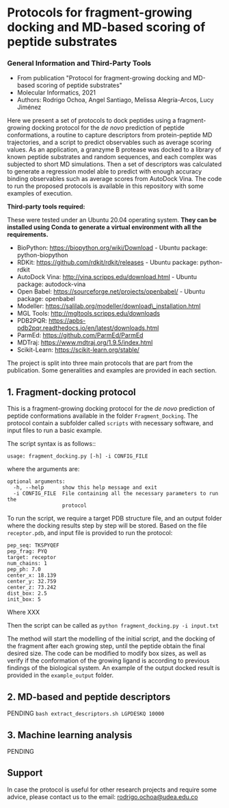 # Protocols for fragment-growing docking and MD-based scoring of peptide substrates

### General Information and Third-Party Tools

- From publication "Protocol for fragment-growing docking and MD-based scoring of peptide substrates"
- Molecular Informatics, 2021
- Authors: Rodrigo Ochoa, Angel Santiago, Melissa Alegría-Arcos, Lucy Jiménez

Here we present a set of protocols to dock peptides using a fragment-growing docking protocol for the *de novo* prediction of peptide conformations, a routine to capture descriptors from protein-peptide MD trajectories, and a script to predict observables such as average scoring values. As an application, a granzyme B protease was docked to a library of known peptide substrates and random sequences, and each complex was subjected to short MD simulations. Then a set of descriptors was calculated to generate a regression model able to predict with enough accuracy binding observables such as average scores from AutoDock Vina. The code to run the proposed protocols is available in this repository with some examples of execution.

**Third-party tools required:**

These were tested under an Ubuntu 20.04 operating system. **They can be installed using Conda to generate a virtual environment with all the requirements.**

- BioPython: https://biopython.org/wiki/Download - Ubuntu package: python-biopython
- RDKit: https://github.com/rdkit/rdkit/releases - Ubuntu package: python-rdkit
- AutoDock Vina: http://vina.scripps.edu/download.html - Ubuntu package: autodock-vina
- Open Babel: https://sourceforge.net/projects/openbabel/ - Ubuntu package: openbabel
- Modeller: https://salilab.org/modeller/download\_installation.html
- MGL Tools: http://mgltools.scripps.edu/downloads
- PDB2PQR: https://apbs-pdb2pqr.readthedocs.io/en/latest/downloads.html
- ParmEd: https://github.com/ParmEd/ParmEd
- MDTraj: https://www.mdtraj.org/1.9.5/index.html
- Scikit-Learn: https://scikit-learn.org/stable/

The project is split into three main protocols that are part from the publication. Some generalities and examples are provided in each section.

## 1. Fragment-docking protocol

This is a fragment-growing docking protocol for the *de novo* prediction of peptide conformations available in the folder `Fragment_Docking`. The protocol contain a subfolder called `scripts` with necessary software, and input files to run a basic example.

The script syntax is as follows::

`usage: fragment_docking.py [-h] -i CONFIG_FILE`

where the arguments are:

```
optional arguments:
  -h, --help      show this help message and exit
  -i CONFIG_FILE  File containing all the necessary parameters to run the
                  protocol
 ```
To run the script, we require a target PDB structure file, and an output folder where the docking results step by step will be stored. Based on the file `receptor.pdb`, and input file is provided to run the protocol:

```
pep_seq: TKSPYQEF
pep_frag: PYQ
target: receptor
num_chains: 1
pep_ph: 7.0
center_x: 18.139
center_y: 32.759
center_z: 73.242
dist_box: 2.5
init_box: 5
```

Where XXX

Then the script can be called as `python fragment_docking.py -i input.txt`

The method will start the modelling of the initial script, and the docking of the fragment after each growing step, until the peptide obtain the final desired size. The code can be modified to modify box sizes, as well as verify if the conformation of the growing ligand is according to previous findings of the biological system. An example of the output docked result is provided in the `example_output` folder.

## 2. MD-based and peptide descriptors

PENDING
`bash extract_descriptors.sh LGPDESKQ 10000`

## 3. Machine learning analysis

PENDING

## Support

In case the protocol is useful for other research projects and require some advice, please contact us to the email: rodrigo.ochoa@udea.edu.co
